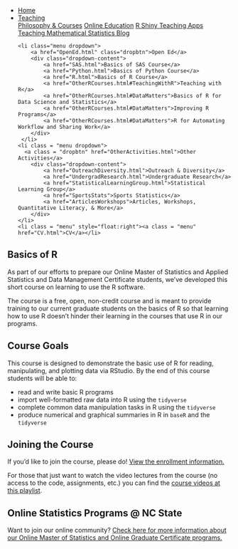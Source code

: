 
<head>
  <link rel="stylesheet" href="../css/styles.css">
</head>

<ul class = "menu">
    <li class = "menu"><a class = "menu" href="../index.html">Home</a></li>
    <li class="menu dropdown">
        <a href="Teaching.html" class="dropbtn">Teaching</a>
        <div class="dropdown-content">
            <a href="PhilosophyCourses.html">Philosophy & Courses</a>
            <a href="Online.html">Online Education</a>
            <a href="ShinyApps.html">R Shiny Teaching Apps</a>
            <a href="MathStat.html">Teaching Mathematical Statistics Blog</a>
        </div>
     </li>
    
    <li class="menu dropdown">
        <a href="OpenEd.html" class="dropbtn">Open Ed</a>
        <div class="dropdown-content">
            <a href="SAS.html">Basics of SAS Course</a>
            <a href="Python.html">Basics of Python Course</a>
            <a href="R.html">Basics of R Course</a>
            <a href="OtherRCourses.html#TeachingWithR">Teaching with R</a>
            <a href="OtherRCourses.html#DataMatters">Basics of R for Data Science and Statistics</a>
            <a href="OtherRCourses.html#DataMatters">Improving R Programs</a>
            <a href="OtherRCourses.html#DataMatters">R for Automating Workflow and Sharing Work</a>
        </div>
     </li>
    <li class = "menu dropdown">
      <a class = "dropbtn" href="OtherActivities.html">Other Activities</a>
        <div class="dropdown-content">
            <a href="OutreachDiversity.html">Outreach & Diversity</a>
            <a href="UndergradResearch.html">Undergraduate Research</a>
            <a href="StatisticalLearningGroup.html">Statistical Learning Group</a>
            <a href="SportsStats">Sports Statistics</a>
            <a href="ArticlesWorkshops">Articles, Workshops, Quantitative Literacy, & More</a>
        </div>
    </li>
    <li class = "menu" style="float:right"><a class = "menu" href="CV.html">CV</a></li>
</ul>

<br style = "display: block; content: ''; margin-top: 10; ">


## Basics of R

As part of our efforts to prepare our Online Master of Statistics and
Applied Statistics and Data Management Certificate students, we’ve
developed this short course on learning to use the R software.

The course is a free, open, non-credit course and is meant to provide
training to our current graduate students on the basics of R so that
learning how to use R doesn’t hinder their learning in the courses that
use R in our programs.

## Course Goals

This course is designed to demonstrate the basic use of R for reading,
manipulating, and plotting data via RStudio. By the end of this course
students will be able to:

-   read and write basic R programs
-   import well-formatted raw data into R using the `tidyverse`
-   complete common data manipulation tasks in R using the `tidyverse`
-   produce numerical and graphical summaries in R in `baseR` and the
    `tidyverse`

## Joining the Course

If you’d like to join the course, please do!
<a href = "https://docs.google.com/document/d/1R5PCdHgdzzu9ZOh0Li8oII1O00CnEBcMar6xH9O9kys/edit?usp=sharing" target = "_blank">View
the enrollment information.</a>

For those that just want to watch the video lectures from the course (no
access to the code, assignments, etc.) you can find the
<a href = "https://bit.ly/R-playlist" target = "_blank">course videos at
this playlist</a>.

## Online Statistics Programs @ NC State

Want to join our online community?
<a href = "https://statistics.sciences.ncsu.edu/graduate/online-programs/" target ="_blank">Check
here for more information about our Online Master of Statistics and
Online Graduate Certificate programs.</a>
